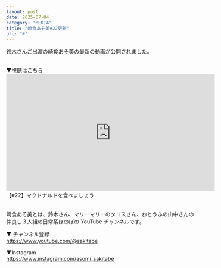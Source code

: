 ```yaml
---
layout: post
date: 2025-07-04
category: "MEDIA"
title: "崎食あそ美#22更新"
url: "#"
---
```


鈴木さんご出演の崎食あそ美の最新の動画が公開されました。

<br>
▼視聴はこちら

<div class="video-size">
    <iframe width="560" height="315" src="https://www.youtube.com/embed/JKijkYSCnO0?si=iDg2CHAOkdqrRPb3" title="YouTube video player" frameborder="0" allow="accelerometer; autoplay; clipboard-write; encrypted-media; gyroscope; picture-in-picture; web-share" referrerpolicy="strict-origin-when-cross-origin" allowfullscreen></iframe>
</div>
<a hreff="https://youtu.be/JKijkYSCnO0?si=urbwAExEkOut49fE" target="_blank">【#22】マクドナルドを食べましょう</a>

<br>
<br>

崎食あそ美とは、鈴木さん、マリーマリーのタコスさん、おとうふの山中さんの仲良し３人組の日常系ほのぼの YouTube チャンネルです。

▼ チャンネル登録<br><https://www.youtube.com/@sakitabe>

▼Instagram<br><https://www.instagram.com/asomi_sakitabe>
